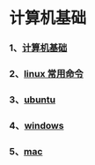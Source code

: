 # 计算机基础

### 1、[计算机基础](/计算机基础/计算机基础)

### 2、[linux 常用命令](/计算机基础/linux常用命令)

### 3、[ubuntu](/计算机基础/ubuntu)

### 4、[windows](/计算机基础/windows)

### 5、[mac](/计算机基础/mac)
